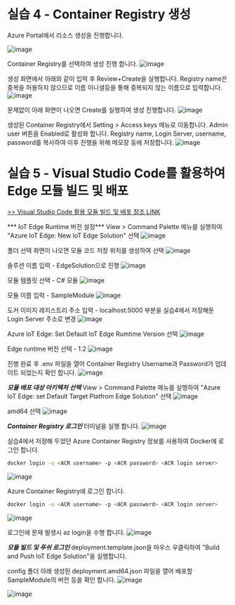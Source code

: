 # 실습 4 - Container Registry 생성
Azure Portal에서 리소스 생성을 진행합니다.

![image](https://user-images.githubusercontent.com/14192817/139304897-7b9da569-2b93-447e-b1a1-376994bc1693.png)

Container Registry를 선택하여 생성 진행 합니다.
![image](https://user-images.githubusercontent.com/14192817/139304856-8a50c553-2e40-4f3e-8215-6ccf58fcd9ef.png)

생성 화면에서 아래와 같이 입력 후 Review+Create을 실행합니다.
Registry name은 중복을 허용하지 않으므로 이름 이니셜등을 통해 중복되지 않는 이름으로 입력합니다.
![image](https://user-images.githubusercontent.com/14192817/139305000-612e5cda-0d09-4900-aaaf-eaca5ca37bea.png)

문제없이 아래 화면이 나오면 Create를 실행하여 생성 진행합니다.
![image](https://user-images.githubusercontent.com/14192817/139305178-953c16b3-c63c-4b7a-9e87-431ee8c4c1a4.png)

생성된 Container Registry에서 Setting > Access keys 메뉴로 이동합니다.
Admin user 버튼을 Enabled로 활성화 합니다.
Registry name, Login Server, username, password를 복사하여 이후 진행을 위해 메모장 등에 저장합니다.
![image](https://user-images.githubusercontent.com/14192817/139305379-79f01811-b73a-40cb-829c-a6ff35ec6874.png)


# 실습 5 - Visual Studio Code를 활용하여 Edge 모듈 빌드 및 배포
[>> Visual Studio Code 활용 모듈 빌드 및 배포 참조 LINK](https://docs.microsoft.com/ko-kr/azure/iot-edge/tutorial-develop-for-linux?view=iotedge-2020-11#set-up-vs-code-and-tools)

*** IoT Edge Runtime 버전 설정***
View > Command Palette 메뉴를 실행하여 "Azure IoT Edge: New IoT Edge Solution" 선택
![image](https://user-images.githubusercontent.com/14192817/139306052-352ed5c0-8682-4662-9da0-a930ad4584a4.png)

폴더 선택 화면이 나오면 모듈 코드 저장 위치를 생성하여 선택
![image](https://user-images.githubusercontent.com/14192817/139306503-67f4759b-097d-4777-b35d-fe0d882031cd.png)

솔루션 이름 입력 - EdgeSolution으로 진행
![image](https://user-images.githubusercontent.com/14192817/139306534-bf4ac014-2145-4603-983e-bf2f17e01a60.png)

모듈 템플릿 선택 - C# 모듈
![image](https://user-images.githubusercontent.com/14192817/139306637-faae9446-ae65-47d7-825f-3b1955f8b76f.png)

모듈 이름 입력 - SampleModule
![image](https://user-images.githubusercontent.com/14192817/139306695-b0a82987-166f-4c1e-9378-007e8dc76b54.png)

도커 이미지 레지스트리 주소 입력 - localhost:5000 부분을 실습4에서 저장해둔 Login Server 주소로 변경
![image](https://user-images.githubusercontent.com/14192817/139306795-00f3d782-ebb3-4f4a-b4c0-fa59d2553ac9.png)

Azure IoT Edge: Set Default IoT Edge Rumtime Version 선택
![image](https://user-images.githubusercontent.com/14192817/139306966-aa018d63-6b0e-4b55-858c-cf9b25372ffb.png)

Edge runtime 버전 선택 - 1.2
![image](https://user-images.githubusercontent.com/14192817/139307237-d6d1f7f2-8eb9-4cf2-936b-febf79a26b9d.png)

진행 완료 후 .env 파일을 열어 Container Registry Username과 Password가 업데이트 되었는지 확인 합니다.
![image](https://user-images.githubusercontent.com/14192817/139307323-3777d53e-287b-47ea-920c-55609767a1d0.png)

***모듈 배포 대상 아키텍처 선택***
View > Command Palette 메뉴를 실행하여 "Azure IoT Edge: set Default Target Platfrom Edge Solution" 선택
![image](https://user-images.githubusercontent.com/14192817/139307597-8db0df62-4ce7-4439-ab7a-ae0abf8e1d1a.png)

amd64 선택
![image](https://user-images.githubusercontent.com/14192817/139307683-b6390720-4057-4013-a485-1e6afac02c49.png)

***Container Registry 로그인***
터미널을 실행 합니다.
![image](https://user-images.githubusercontent.com/14192817/139307740-96cff238-6107-46b6-a620-51ef809075b3.png)


실습4에서 저장해 두었던 Azure Container Registry 정보를 사용하여 Docker에 로그인 합니다.
```bash
docker login -u <ACR username> -p <ACR password> <ACR login server>
```
![image](https://user-images.githubusercontent.com/14192817/139308088-68034a7a-688c-4dbe-93f8-0b631e76ed9b.png)

Azure Container Registry에 로그인 합니다.
```bash
docker login -u <ACR username> -p <ACR password> <ACR login server>
```
![image](https://user-images.githubusercontent.com/14192817/139308747-5638680d-98e6-4356-9ea1-3564ffe03030.png)

로그인에 문제 발생시 az login을 수행 합니다.
![image](https://user-images.githubusercontent.com/14192817/139308583-d7a831c2-077c-4cd2-930e-8303a5c4a641.png)


***모듈 빌드 및 푸쉬 로그인***
deployment.template.json을 마우스 우클릭하여 "Build and Push IoT Edge Solution"을 실행합니다.

config 폴더 아래 생성된 deployment.amd64.json 파일을 열어 배포할 SampleModule의 버전 등을 확인 합니다.
![image](https://user-images.githubusercontent.com/14192817/139309055-8f8c18bd-b850-4144-9a6f-b2ea6da5c93d.png)

![image](https://user-images.githubusercontent.com/14192817/139308957-927b4a66-47d7-4e9a-a730-6fa6755d9474.png)

